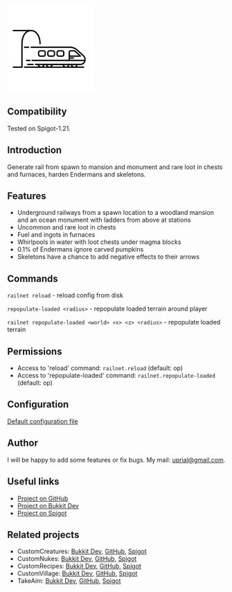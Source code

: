 ![RailNet Logo](images/railnet-logo.png)

## Compatibility

Tested on Spigot-1.21.

## Introduction

Generate rail from spawn to mansion and monument and rare loot in chests and furnaces, harden Endermans and skeletons.

## Features

* Underground railways from a spawn location to a woodland mansion and an ocean monument with ladders from above at stations
* Uncommon and rare loot in chests
* Fuel and ingots in furnaces
* Whirlpools in water with loot chests under magma blocks
* 0.1% of Endermans ignore carved pumpkins
* Skeletons have a chance to add negative effects to their arrows 

## Commands

`railnet reload` - reload config from disk

`repopulate-loaded <radius>` - repopulate loaded terrain around player

`railnet repopulate-loaded <world> <x> <z> <radius>` - repopulate loaded terrain

## Permissions

* Access to 'reload' command:
`railnet.reload` (default: op)
* Access to 'repopulate-loaded' command:
`railnet.repopulate-loaded` (default: op)

## Configuration
[Default configuration file](src/main/resources/config.yml)

## Author
I will be happy to add some features or fix bugs. My mail: uprial@gmail.com.

## Useful links
* [Project on GitHub](https://github.com/uprial/railnet)
* [Project on Bukkit Dev](TBD)
* [Project on Spigot](TBD)

## Related projects
* CustomCreatures: [Bukkit Dev](http://dev.bukkit.org/bukkit-plugins/customcreatures/), [GitHub](https://github.com/uprial/customcreatures), [Spigot](https://www.spigotmc.org/resources/customcreatures.68711/)
* CustomNukes: [Bukkit Dev](http://dev.bukkit.org/bukkit-plugins/customnukes/), [GitHub](https://github.com/uprial/customnukes), [Spigot](https://www.spigotmc.org/resources/customnukes.68710/)
* CustomRecipes: [Bukkit Dev](https://dev.bukkit.org/projects/custom-recipes), [GitHub](https://github.com/uprial/customrecipes/), [Spigot](https://www.spigotmc.org/resources/customrecipes.89435/)
* CustomVillage: [Bukkit Dev](http://dev.bukkit.org/bukkit-plugins/customvillage/), [GitHub](https://github.com/uprial/customvillage/), [Spigot](https://www.spigotmc.org/resources/customvillage.69170/)
* TakeAim: [Bukkit Dev](https://dev.bukkit.org/projects/takeaim), [GitHub](https://github.com/uprial/takeaim), [Spigot](https://www.spigotmc.org/resources/takeaim.68713/)
